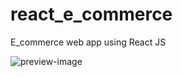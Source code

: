 # react_e_commerce

E_commerce web app using React JS




![preview-image](https://storage.googleapis.com/my_portfolio_images/projects/e-woody1.png)
